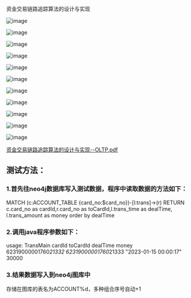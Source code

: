 资金交易链路追踪算法的设计与实现

![image](https://user-images.githubusercontent.com/13626321/225681518-66de1d9f-8d81-45ba-bb41-b149ca1734e1.png)

![image](https://user-images.githubusercontent.com/13626321/225681163-a76224d5-3f8e-4517-8ea2-564f45be4d4a.png)

![image](https://user-images.githubusercontent.com/13626321/225681669-479c12b7-39db-492e-96ce-5005bbb794d4.png)

![image](https://user-images.githubusercontent.com/13626321/225681727-20e3fd03-c381-49af-939e-891b9e653c7d.png)

![image](https://user-images.githubusercontent.com/13626321/225681803-edbdd4da-8574-480e-9d6c-fac7e31f9381.png)

![image](https://user-images.githubusercontent.com/13626321/225681934-e5f69ea2-fee6-443d-a831-83e3875790bc.png)

![image](https://user-images.githubusercontent.com/13626321/225682102-484a8f3b-91d7-4bd5-a055-499e83d9eebe.png)

![image](https://user-images.githubusercontent.com/13626321/225682417-d0cebce2-aee4-4ffc-89c8-5d5f01bcca23.png)

![image](https://user-images.githubusercontent.com/13626321/225682527-64f715a7-345e-4dd2-8099-70579b113869.png)

![image](https://user-images.githubusercontent.com/13626321/225682583-e2268f57-12d7-4908-9c30-99a6eeabf711.png)

![image](https://user-images.githubusercontent.com/13626321/225682650-6d980886-06ff-467e-8ccb-e721e2282ac2.png)

[资金交易链路追踪算法的设计与实现--OLTP.pdf](https://github.com/edward0130/FindTransPath/files/10992969/--OLTP.pdf)

## 测试方法：
### 1.首先往neo4j数据库写入测试数据，程序中读取数据的方法如下：
 MATCH (c:ACCOUNT_TABLE {card_no:$card_no})-[l:trans]->(r) RETURN c.card_no as cardId,r.card_no as toCardId,l.trans_time as dealTime, l.trans_amount as money order by dealTime 
### 2.调用java程序参数如下：
usage: TransMain cardId toCardId dealTime money    
62319000001760*21332 62319000001760*21333 "2023-01-15 00:00:17" 30000
### 3.结果数据写入到neo4j图库中
存储在图库的表名为ACCOUNT%d，多种组合序号自动+1

